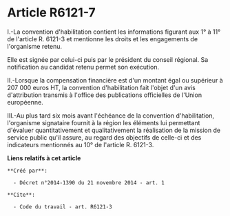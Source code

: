 # Article R6121-7

I.-La convention d'habilitation contient les informations figurant aux 1° à 11° de l'article R. 6121-3 et mentionne les
droits et les engagements de l'organisme retenu. 

Elle est signée par celui-ci puis par le président du conseil régional. Sa notification au candidat retenu permet son
exécution. 

II.-Lorsque la compensation financière est d'un montant égal ou supérieur à 207 000 euros HT, la convention d'habilitation
fait l'objet d'un avis d'attribution transmis à l'office des publications officielles de l'Union européenne. 

III.-Au plus tard six mois avant l'échéance de la convention d'habilitation, l'organisme signataire fournit à la région les
éléments lui permettant d'évaluer quantitativement et qualitativement la réalisation de la mission de service public qu'il
assure, au regard des objectifs de celle-ci et des indicateurs mentionnés au 10° de l'article R. 6121-3.

**Liens relatifs à cet article**

	**Créé par**:

	  - Décret n°2014-1390 du 21 novembre 2014 - art. 1

	**Cite**:

	  - Code du travail - art. R6121-3
